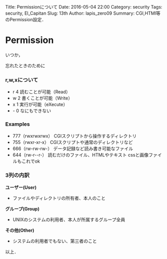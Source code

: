 Title: Permissionについて
Date: 2016-05-04 22:00
Category: security
Tags: security, El_Capitan
Slug: 13th
Author: lapis_zero09
Summary: CGI,HTMl等のPermission設定．

# Permission

いつか，  

忘れたときのために  


### r,w,xについて

 - r   4   読むことが可能（Read）
 - w   2   書くことが可能（Write）
 - x   1   実行が可能（eXecute）
 - \-   0   なにもできない

### Examples

 - 777（rwxrwxrwx）  CGIスクリプトから操作するディレクトリ
 - 755（rwxr-xr-x）  CGIスクリプトや通常のディレクトリなど
 - 666（rw-rw-rw-）  データ記録など読み書き可能なファイル
 - 644（rw-r--r-）   読むだけのファイル、HTMLやテキスト cssと画像ファイルもこれでok


### 3列の内訳

**ユーザー(User)**
  - ファイルやディレクトリの所有者、本人のこと

**グループ(Group)**
  - UNIXのシステムの利用者、本人が所属するグループ全員

**その他(Other)**
  - システムの利用者でもない、第三者のこと



以上．

